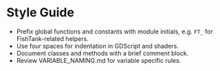 # Style Guide

- Prefix global functions and constants with module initials, e.g. `FT_` for FishTank-related helpers.
- Use four spaces for indentation in GDScript and shaders.
- Document classes and methods with a brief comment block.
- Review VARIABLE_NAMING.md for variable specific rules.
